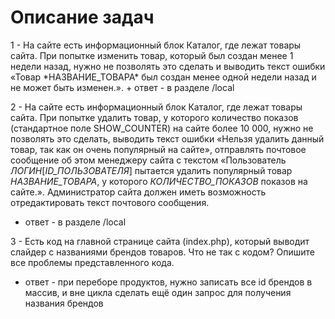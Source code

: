 <h1>Описание задач</h1>
1 - На сайте есть информационный блок Каталог, где лежат товары сайта. При попытке изменить товар, который был создан менее 1 недели назад, нужно не позволять это сделать и выводить текст ошибки «Товар *НАЗВАНИЕ_ТОВАРА* был создан менее одной недели назад и не может быть изменен.». 
+ ответ - в разделе /local

2 - На сайте есть информационный блок Каталог, где лежат товары сайта. При попытке удалить товар, у которого количество показов (стандартное поле SHOW_COUNTER) на сайте более 10 000, нужно не позволять это сделать, выводить текст ошибки «Нельзя удалить данный товар, так как он очень популярный на сайте», отправлять почтовое сообщение об этом менеджеру сайта с текстом «Пользователь *ЛОГИН*[*ID_ПОЛЬЗОВАТЕЛЯ*] пытается удалить популярный товар *НАЗВАНИЕ_ТОВАРА*, у которого *КОЛИЧЕСТВО_ПОКАЗОВ* показов на сайте.». Администратор сайта должен иметь возможность отредактировать текст почтового сообщения. 
+ ответ - в разделе /local

3 - Есть код на главной странице сайта (index.php), который выводит слайдер с названиями брендов товаров. Что не так с кодом? Опишите все проблемы представленного кода.
+ ответ - 
при переборе продуктов, нужно записать все id брендов в массив, и вне цикла сделать ещё один запрос для получения названия брендов